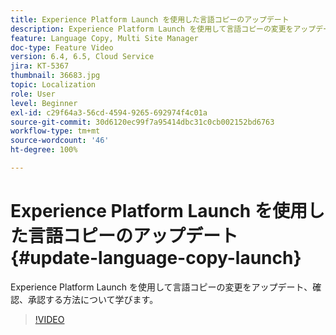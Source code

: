 ```yaml
---
title: Experience Platform Launch を使用した言語コピーのアップデート
description: Experience Platform Launch を使用して言語コピーの変更をアップデート、確認、承認する方法について学びます。
feature: Language Copy, Multi Site Manager
doc-type: Feature Video
version: 6.4, 6.5, Cloud Service
jira: KT-5367
thumbnail: 36683.jpg
topic: Localization
role: User
level: Beginner
exl-id: c29f64a3-56cd-4594-9265-692974f4c01a
source-git-commit: 30d6120ec99f7a95414dbc31c0cb002152bd6763
workflow-type: tm+mt
source-wordcount: '46'
ht-degree: 100%

---
```


# Experience Platform Launch を使用した言語コピーのアップデート {#update-language-copy-launch}

Experience Platform Launch を使用して言語コピーの変更をアップデート、確認、承認する方法について学びます。

>[!VIDEO](https://video.tv.adobe.com/v/36683?quality=12&learn=on)
